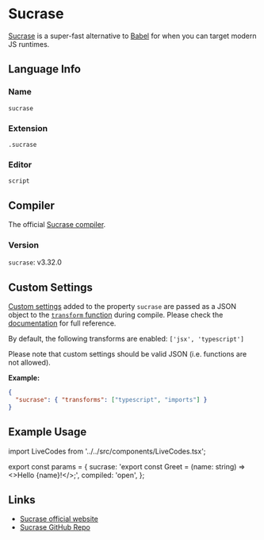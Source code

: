 # Sucrase

[Sucrase](https://sucrase.io/) is a super-fast alternative to [Babel](./babel.md) for when you can target modern JS runtimes.

## Language Info

### Name

`sucrase`

### Extension

`.sucrase`

### Editor

`script`

## Compiler

The official [Sucrase compiler](https://github.com/alangpierce/sucrase).

### Version

`sucrase`: v3.32.0

## Custom Settings

[Custom settings](../advanced/custom-settings.md) added to the property `sucrase` are passed as a JSON object to the [`transform` function](https://github.com/alangpierce/sucrase#usage-from-code) during compile. Please check the [documentation](https://github.com/alangpierce/sucrase) for full reference.

By default, the following transforms are enabled: `['jsx', 'typescript']`

Please note that custom settings should be valid JSON (i.e. functions are not allowed).

**Example:**

```json
{
  "sucrase": { "transforms": ["typescript", "imports"] }
}
```

## Example Usage

import LiveCodes from '../../src/components/LiveCodes.tsx';

export const params = {
sucrase: 'export const Greet = (name: string) => <>Hello {name}!</>;',
compiled: 'open',
};

<LiveCodes params={params}></LiveCodes>

## Links

- [Sucrase official website](https://sucrase.io/)
- [Sucrase GitHub Repo](https://github.com/alangpierce/sucrase)
